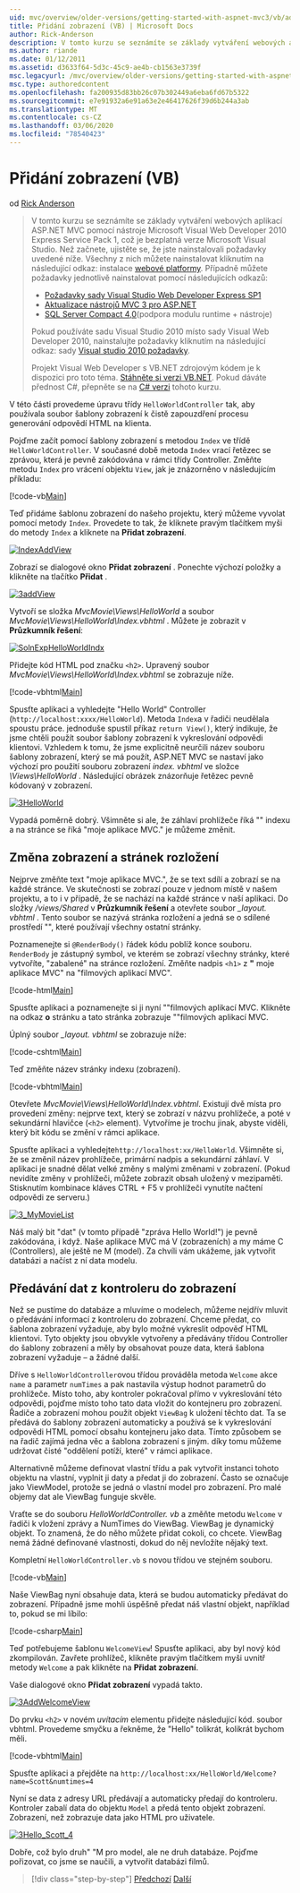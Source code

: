 ```yaml
---
uid: mvc/overview/older-versions/getting-started-with-aspnet-mvc3/vb/adding-a-view
title: Přidání zobrazení (VB) | Microsoft Docs
author: Rick-Anderson
description: V tomto kurzu se seznámíte se základy vytváření webových aplikací ASP.NET MVC pomocí nástroje Microsoft Visual Web Developer 2010 Express Service Pack 1, který je...
ms.author: riande
ms.date: 01/12/2011
ms.assetid: d3633f64-5d3c-45c9-ae4b-cb1563e3739f
msc.legacyurl: /mvc/overview/older-versions/getting-started-with-aspnet-mvc3/vb/adding-a-view
msc.type: authoredcontent
ms.openlocfilehash: fa200935d83bb26c07b302449a6eba6fd67b5322
ms.sourcegitcommit: e7e91932a6e91a63e2e46417626f39d6b244a3ab
ms.translationtype: MT
ms.contentlocale: cs-CZ
ms.lasthandoff: 03/06/2020
ms.locfileid: "78540423"
---
```

# <a name="adding-a-view-vb"></a>Přidání zobrazení (VB)

od [Rick Anderson](https://twitter.com/RickAndMSFT)

> V tomto kurzu se seznámíte se základy vytváření webových aplikací ASP.NET MVC pomocí nástroje Microsoft Visual Web Developer 2010 Express Service Pack 1, což je bezplatná verze Microsoft Visual Studio. Než začnete, ujistěte se, že jste nainstalovali požadavky uvedené níže. Všechny z nich můžete nainstalovat kliknutím na následující odkaz: instalace [webové platformy](https://www.microsoft.com/web/gallery/install.aspx?appid=VWD2010SP1Pack). Případně můžete požadavky jednotlivě nainstalovat pomocí následujících odkazů:
> 
> - [Požadavky sady Visual Studio Web Developer Express SP1](https://www.microsoft.com/web/gallery/install.aspx?appid=VWD2010SP1Pack)
> - [Aktualizace nástrojů MVC 3 pro ASP.NET](https://www.microsoft.com/web/gallery/install.aspx?appsxml=&amp;appid=MVC3)
> - [SQL Server Compact 4,0](https://www.microsoft.com/web/gallery/install.aspx?appid=SQLCE;SQLCEVSTools_4_0)(podpora modulu runtime + nástroje)
> 
> Pokud používáte sadu Visual Studio 2010 místo sady Visual Web Developer 2010, nainstalujte požadavky kliknutím na následující odkaz: sady [Visual studio 2010 požadavky](https://www.microsoft.com/web/gallery/install.aspx?appsxml=&amp;appid=VS2010SP1Pack).
> 
> Projekt Visual Web Developer s VB.NET zdrojovým kódem je k dispozici pro toto téma. [Stáhněte si verzi VB.NET](https://code.msdn.microsoft.com/Introduction-to-MVC-3-10d1b098). Pokud dáváte přednost C#, přepněte se na [ C# verzi](../cs/adding-a-view.md) tohoto kurzu.

V této části provedeme úpravu třídy `HelloWorldController` tak, aby používala soubor šablony zobrazení k čistě zapouzdření procesu generování odpovědí HTML na klienta.

Pojďme začít pomocí šablony zobrazení s metodou `Index` ve třídě `HelloWorldController`. V současné době metoda `Index` vrací řetězec se zprávou, která je pevně zakódována v rámci třídy Controller. Změňte metodu `Index` pro vrácení objektu `View`, jak je znázorněno v následujícím příkladu:

[!code-vb[Main](adding-a-view/samples/sample1.vb)]

Teď přidáme šablonu zobrazení do našeho projektu, který můžeme vyvolat pomocí metody `Index`. Provedete to tak, že kliknete pravým tlačítkem myši do metody `Index` a kliknete na **Přidat zobrazení**.

[![IndexAddView](adding-a-view/_static/image2.png "IndexAddView")](adding-a-view/_static/image1.png)

Zobrazí se dialogové okno **Přidat zobrazení** . Ponechte výchozí položky a klikněte na tlačítko **Přidat** .

[![3addView](adding-a-view/_static/image4.png "3addView")](adding-a-view/_static/image3.png)

Vytvoří se složka *MvcMovie\Views\HelloWorld* a soubor *MvcMovie\Views\HelloWorld\Index.vbhtml* . Můžete je zobrazit v **Průzkumník řešení**:

[![SolnExpHelloWorldIndx](adding-a-view/_static/image6.png "SolnExpHelloWorldIndx")](adding-a-view/_static/image5.png)

Přidejte kód HTML pod značku `<h2>`. Upravený soubor *MvcMovie\Views\HelloWorld\Index.vbhtml* se zobrazuje níže.

[!code-vbhtml[Main](adding-a-view/samples/sample2.vbhtml)]

Spusťte aplikaci a vyhledejte &quot;Hello World&quot; Controller (`http://localhost:xxxx/HelloWorld`). Metoda `Index`a v řadiči neudělala spoustu práce. jednoduše spustil příkaz `return View()`, který indikuje, že jsme chtěli použít soubor šablony zobrazení k vykreslování odpovědi klientovi. Vzhledem k tomu, že jsme explicitně neurčili název souboru šablony zobrazení, který se má použít, ASP.NET MVC se nastaví jako výchozí pro použití souboru zobrazení *index. vbhtml* ve složce *\Views\HelloWorld* . Následující obrázek znázorňuje řetězec pevně kódovaný v zobrazení.

[![3HelloWorld](adding-a-view/_static/image8.png "3HelloWorld")](adding-a-view/_static/image7.png)

Vypadá poměrně dobrý. Všimněte si ale, že záhlaví prohlížeče říká &quot;&quot; indexu a na stránce se říká &quot;moje aplikace MVC.&quot; je můžeme změnit.

## <a name="changing-views-and-layout-pages"></a>Změna zobrazení a stránek rozložení

Nejprve změňte text &quot;moje aplikace MVC.&quot;, že se text sdílí a zobrazí se na každé stránce. Ve skutečnosti se zobrazí pouze v jednom místě v našem projektu, a to i v případě, že se nachází na každé stránce v naší aplikaci. Do složky */views/Shared* v **Průzkumník řešení** a otevřete soubor *\_layout. vbhtml* . Tento soubor se nazývá stránka rozložení a jedná se o sdílené prostředí &quot;&quot;, které používají všechny ostatní stránky.

Poznamenejte si `@RenderBody()` řádek kódu poblíž konce souboru. `RenderBody` je zástupný symbol, ve kterém se zobrazí všechny stránky, které vytvoříte, &quot;zabalené&quot; na stránce rozložení. Změňte nadpis `<h1>` z **&quot;** moje aplikace MVC&quot; na &quot;filmových aplikací MVC&quot;.

[!code-html[Main](adding-a-view/samples/sample3.html)]

Spusťte aplikaci a poznamenejte si ji nyní &quot;&quot;filmových aplikací MVC. Klikněte na odkaz **o** stránku a tato stránka zobrazuje &quot;&quot;filmových aplikací MVC.

Úplný soubor *\_layout. vbhtml* se zobrazuje níže:

[!code-cshtml[Main](adding-a-view/samples/sample4.cshtml)]

Teď změňte název stránky indexu (zobrazení).

[!code-vbhtml[Main](adding-a-view/samples/sample5.vbhtml)]

Otevřete *MvcMovie\Views\HelloWorld\Index.vbhtml*. Existují dvě místa pro provedení změny: nejprve text, který se zobrazí v názvu prohlížeče, a poté v sekundární hlavičce (`<h2>` element). Vytvoříme je trochu jinak, abyste viděli, který bit kódu se změní v rámci aplikace.

Spusťte aplikaci a vyhledejte`http://localhost:xx/HelloWorld`. Všimněte si, že se změnil název prohlížeče, primární nadpis a sekundární záhlaví. V aplikaci je snadné dělat velké změny s malými změnami v zobrazení. (Pokud nevidíte změny v prohlížeči, můžete zobrazit obsah uložený v mezipaměti. Stisknutím kombinace kláves CTRL + F5 v prohlížeči vynutíte načtení odpovědi ze serveru.)

[![3_MyMovieList](adding-a-view/_static/image10.png "3_MyMovieList")](adding-a-view/_static/image9.png)

Náš malý bit &quot;dat&quot; (v tomto případě &quot;zpráva Hello World!&quot;) je pevně zakódována, i když. Naše aplikace MVC má V (zobrazeních) a my máme C (Controllers), ale ještě ne M (model). Za chvíli vám ukážeme, jak vytvořit databázi a načíst z ní data modelu.

## <a name="passing-data-from-the-controller-to-the-view"></a>Předávání dat z kontroleru do zobrazení

Než se pustíme do databáze a mluvíme o modelech, můžeme nejdřív mluvit o předávání informací z kontroleru do zobrazení. Chceme předat, co šablona zobrazení vyžaduje, aby bylo možné vykreslit odpověď HTML klientovi. Tyto objekty jsou obvykle vytvořeny a předávány třídou Controller do šablony zobrazení a měly by obsahovat pouze data, která šablona zobrazení vyžaduje – a žádné další.

Dříve s `HelloWorldController`ovou třídou prováděla metoda `Welcome` akce `name` a parametr `numTimes` a pak nastavila výstup hodnot parametrů do prohlížeče. Místo toho, aby kontroler pokračoval přímo v vykreslování této odpovědi, pojďme místo toho tato data vložit do kontejneru pro zobrazení. Řadiče a zobrazení mohou použít objekt `ViewBag` k uložení těchto dat. Ta se předává do šablony zobrazení automaticky a používá se k vykreslování odpovědi HTML pomocí obsahu kontejneru jako data. Tímto způsobem se na řadič zajímá jedna věc a šablona zobrazení s jiným. díky tomu můžeme udržovat čisté &quot;oddělení potíží, které&quot; v rámci aplikace.

Alternativně můžeme definovat vlastní třídu a pak vytvořit instanci tohoto objektu na vlastní, vyplnit ji daty a předat ji do zobrazení. Často se označuje jako ViewModel, protože se jedná o vlastní model pro zobrazení. Pro malé objemy dat ale ViewBag funguje skvěle.

Vraťte se do souboru *HelloWorldController. vb* a změňte metodu `Welcome` v řadiči k vložení zprávy a NumTimes do ViewBag. ViewBag je dynamický objekt. To znamená, že do něho můžete přidat cokoli, co chcete. ViewBag nemá žádné definované vlastnosti, dokud do něj nevložíte nějaký text.

Kompletní `HelloWorldController.vb` s novou třídou ve stejném souboru.

[!code-vb[Main](adding-a-view/samples/sample6.vb)]

Naše ViewBag nyní obsahuje data, která se budou automaticky předávat do zobrazení. Případně jsme mohli úspěšně předat náš vlastní objekt, například to, pokud se mi líbilo:

[!code-csharp[Main](adding-a-view/samples/sample7.cs)]

Teď potřebujeme šablonu `WelcomeView`! Spusťte aplikaci, aby byl nový kód zkompilován. Zavřete prohlížeč, klikněte pravým tlačítkem myši uvnitř metody `Welcome` a pak klikněte na **Přidat zobrazení**.

Vaše dialogové okno **Přidat zobrazení** vypadá takto.

[![3AddWelcomeView](adding-a-view/_static/image12.png "3AddWelcomeView")](adding-a-view/_static/image11.png)

Do prvku `<h2>` v novém <em>uvítacím</em> elementu přidejte následující kód. soubor vbhtml. Provedeme smyčku a řekněme, že &quot;Hello&quot; tolikrát, kolikrát bychom měli.

[!code-vbhtml[Main](adding-a-view/samples/sample8.vbhtml)]

Spusťte aplikaci a přejděte na `http://localhost:xx/HelloWorld/Welcome?name=Scott&numtimes=4`

Nyní se data z adresy URL předávají a automaticky předají do kontroleru. Kontroler zabalí data do objektu `Model` a předá tento objekt zobrazení. Zobrazení, než zobrazuje data jako HTML pro uživatele.

[![3Hello_Scott_4](adding-a-view/_static/image14.png "3Hello_Scott_4")](adding-a-view/_static/image13.png)

Dobře, což bylo druh&quot; &quot;M pro model, ale ne druh databáze. Pojďme pořizovat, co jsme se naučili, a vytvořit databázi filmů.

> [!div class="step-by-step"]
> [Předchozí](adding-a-controller.md)
> [Další](adding-a-model.md)
